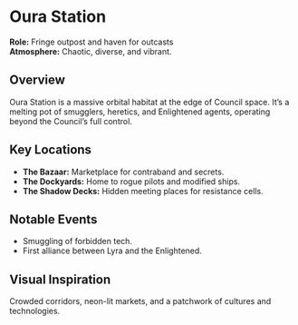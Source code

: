# Oura Station

**Role:** Fringe outpost and haven for outcasts  
**Atmosphere:** Chaotic, diverse, and vibrant.

## Overview
Oura Station is a massive orbital habitat at the edge of Council space. It’s a melting pot of smugglers, heretics, and Enlightened agents, operating beyond the Council’s full control.

## Key Locations
- **The Bazaar:** Marketplace for contraband and secrets.
- **The Dockyards:** Home to rogue pilots and modified ships.
- **The Shadow Decks:** Hidden meeting places for resistance cells.

## Notable Events
- Smuggling of forbidden tech.
- First alliance between Lyra and the Enlightened.

## Visual Inspiration
Crowded corridors, neon-lit markets, and a patchwork of cultures and technologies.